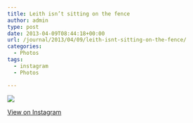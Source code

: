 ```yaml
---
title: Leith isn’t sitting on the fence
author: admin
type: post
date: 2013-04-09T08:44:18+00:00
url: /journal/2013/04/09/leith-isnt-sitting-on-the-fence/
categories:
  - Photos
tags:
  - instagram
  - Photos

---
```

![][1]

<p class="view-instagram">
  <a href="http://instagram.com/p/X4LJ9hKlqd/">View on Instagram</a>
</p>

 [1]: http://lobban.org/wordpress//HLIC/c3405705d86fddba7f714530bb1eea2c.jpg